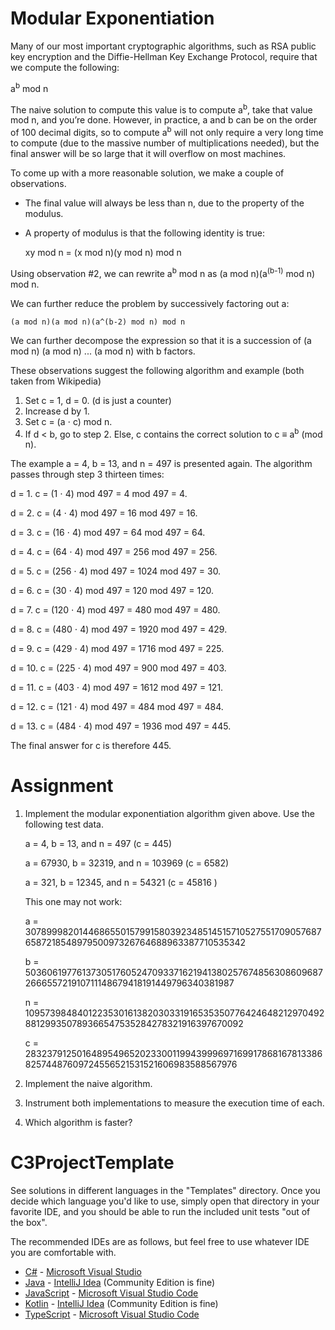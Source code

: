 # Modular Exponentiation

Many of our most important cryptographic algorithms, such as RSA public key encryption and the Diffie-Hellman Key Exchange Protocol, require that we compute the following:

a<sup>b</sup> mod n

The naive solution to compute this value is to compute a<sup>b</sup>, take that value mod n, and you’re done. However, in practice, a and b can be on the order of 100 decimal digits, so to compute a<sup>b</sup> will not only require a very long time to compute (due to the massive number of multiplications needed), but the final answer will be so large that it will overflow on most machines. 

To come up with a more reasonable solution, we make a couple of observations.

- The final value will always be less than n, due to the property of the modulus.
- A property of modulus is that the following identity is true:

    xy mod n = (x mod n)(y mod n) mod n


Using observation #2, we can rewrite a<sup>b</sup> mod n as (a mod n)(a<sup>(b-1)</sup> mod n) mod n.

We can further reduce the problem by successively factoring out a:

    (a mod n)(a mod n)(a^(b-2) mod n) mod n

We can further decompose the expression so that it is a succession of (a mod n) (a mod n) ... (a mod n) with b factors.

These observations suggest the following algorithm and example (both taken from Wikipedia)

1. Set c = 1, d = 0. (d is just a counter)
2. Increase d by 1.
3. Set c = (a ⋅ c) mod n.
4. If d < b, go to step 2. Else, c contains the correct solution to c ≡ a<sup>b</sup> (mod n).

The example a = 4, b = 13, and n = 497 is presented again. The algorithm passes through step 3 thirteen times:

d = 1. c = (1 ⋅ 4) mod 497 = 4 mod 497 = 4.

d = 2. c = (4 ⋅ 4) mod 497 = 16 mod 497 = 16.

d = 3. c = (16 ⋅ 4) mod 497 = 64 mod 497 = 64.

d = 4. c = (64 ⋅ 4) mod 497 = 256 mod 497 = 256.

d = 5. c = (256 ⋅ 4) mod 497 = 1024 mod 497 = 30.

d = 6. c = (30 ⋅ 4) mod 497 = 120 mod 497 = 120.

d = 7. c = (120 ⋅ 4) mod 497 = 480 mod 497 = 480.

d = 8. c = (480 ⋅ 4) mod 497 = 1920 mod 497 = 429.

d = 9. c = (429 ⋅ 4) mod 497 = 1716 mod 497 = 225.

d = 10. c = (225 ⋅ 4) mod 497 = 900 mod 497 = 403.

d = 11. c = (403 ⋅ 4) mod 497 = 1612 mod 497 = 121.

d = 12. c = (121 ⋅ 4) mod 497 = 484 mod 497 = 484.

d = 13. c = (484 ⋅ 4) mod 497 = 1936 mod 497 = 445.

The final answer for c is therefore 445.

# Assignment

1. Implement the modular exponentiation algorithm given above. Use the following test data.

    a = 4, b = 13, and n = 497 (c = 445)


    a = 67930, b = 32319, and n = 103969 (c = 6582)


    a = 321, b = 12345, and n = 54321 (c = 45816 )


    This one may not work: 

    a = 3078999820144686550157991580392348514515710527551709057687658721854897950097326764688963387710535342
    
    b = 5036061977613730517605247093371621941380257674856308609687266655721910711148679418191449796340381987

    n = 1095739848401223530161382030331916535350776424648212970492881299350789366547535284278321916397670092

    c = 283237912501648954965202330011994399969716991786816781338682574487609724556521531521606983588567976

 
2. Implement the naive algorithm.

3. Instrument both implementations to measure the execution time of each.

4. Which algorithm is faster? 



# C3ProjectTemplate

See solutions in different languages in the "Templates" directory. Once you decide which language you'd like to use,
simply open that directory in your favorite IDE, and you should be able to run the included unit tests "out of the box".

The recommended IDEs are as follows, but feel free to use whatever IDE you are comfortable with.

-   [C#](Templates/C#) - [Microsoft Visual Studio](https://visualstudio.microsoft.com/vs/community/)
-   [Java](Templates/Java) - [IntelliJ Idea](https://www.jetbrains.com/idea/download) (Community Edition is fine)
-   [JavaScript](Templates/JavaScript) - [Microsoft Visual Studio Code](https://code.visualstudio.com/)
-   [Kotlin](Templates/Kotlin) - [IntelliJ Idea](https://www.jetbrains.com/idea/download) (Community Edition is fine)
-   [TypeScript](Templates/TypeScript) - [Microsoft Visual Studio Code](https://code.visualstudio.com/)
